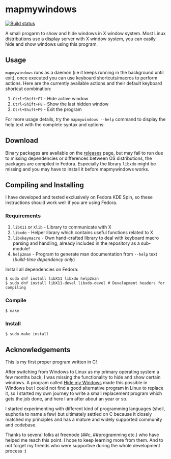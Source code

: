 # mapmywindows

[![Build status](https://ci.appveyor.com/api/projects/status/phnu2603i6v8c1te?svg=true)](https://ci.appveyor.com/project/TheDcoder/mapmywindows)

A small progarm to show and hide windows in X window system. Most Linux distributions use a display server with X window system, you can easily hide and show windows using this program.

## Usage

`mapmywindows` runs as a daemon (i.e it keeps running in the background until exit), once executed you can use keyboard shortcuts/macros to perform actions. Here are the currently available actions and their default keyboard shortcut combination:

1. `Ctrl+Shift+F7` - Hide active window
2. `Ctrl+Shift+F8` - Show the last hidden window
3. `Ctrl+Shift+F9` - Exit the program

For more usage details, try the `mapmywindows --help` command to display the help text with the complete syntax and options.

## Download

Binary packages are available on the [releases](https://github.com/TheDcoder/mapmywindows/releases) page, but may fail to run due to missing dependencies or differences between OS distributions, the packages are compiled in Fedora. Especially the library `libxdo` might be missing and you may have to install it before mapmywindows works.

## Compiling and Installing

I have developed and tested exclusively on Fedora KDE Spin, so these instructions should work well if you are using Fedora. 

### Requirements
1. `libX11` or `Xlib` - Library to communicate with X
2. `libxdo` - Helper library which contains useful functions related to X
3. `libxkeymacro` - Own hand-crafted library to deal with keyboard macro parsing and handling, already included in the repository  as a sub-module!
4. `help2man` - Program to generate man documentation from `--help` text (_build-time dependency only_)

Install all dependencies on Fedora:
```
$ sudo dnf install libX11 libxdo help2man
$ sudo dnf install libX11-devel libxdo-devel # Development headers for compiling
```

### Compile

```
$ make
```

### Install

```
$ sudo make install
```

## Acknowledgements

This is my first proper program written in C!

After switching from Windows to Linux as my primary operating system a few months back, I was missing the functionality to hide and show certain windows. A program called [Hide my Windows](https://funk.eu/hmw/) made this possible in Windows but I could not find a good alternative program in Linux to replace it, so I started my own journey to write a small replacement program which gets the job done, and here I am after about an year or so.

I started experimenting with different kind of programming languages (shell, euphoria to name a few) but ultimately settled on C because it closely matched my principles and has a mature and widely supported community and codebase.

Thanks to several folks at freenode (##c, ##programming etc.) who have helped me reach this point. I hope to keep learning more from them. And to not forget my friends who were supportive during the whole development process :)
